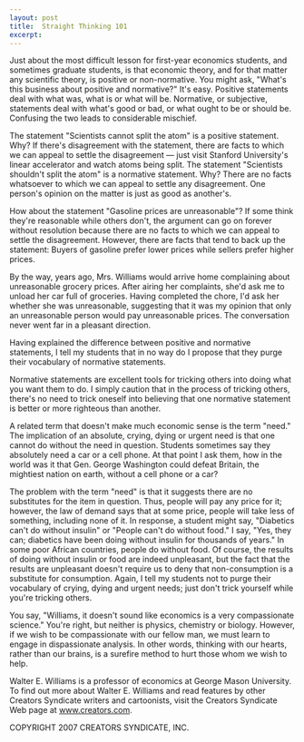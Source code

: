 ```yaml
---
layout: post
title:  Straight Thinking 101
excerpt:
---
```


Just about the most difficult lesson for first-year economics students, and sometimes graduate students, is that economic theory, and for that matter any scientific theory, is positive or non-normative. You might ask, "What's this business about positive and normative?" It's easy. Positive statements deal with what was, what is or what will be. Normative, or subjective, statements deal with what's good or bad, or what ought to be or should be. Confusing the two leads to considerable mischief.

The statement "Scientists cannot split the atom" is a positive statement. Why? If there's disagreement with the statement, there are facts to which we can appeal to settle the disagreement — just visit Stanford University's linear accelerator and watch atoms being split. The statement "Scientists shouldn't split the atom" is a normative statement. Why? There are no facts whatsoever to which we can appeal to settle any disagreement. One person's opinion on the matter is just as good as another's.

How about the statement "Gasoline prices are unreasonable"? If some think they're reasonable while others don't, the argument can go on forever without resolution because there are no facts to which we can appeal to settle the disagreement. However, there are facts that tend to back up the statement: Buyers of gasoline prefer lower prices while sellers prefer higher prices.

By the way, years ago, Mrs. Williams would arrive home complaining about unreasonable grocery prices. After airing her complaints, she'd ask me to unload her car full of groceries. Having completed the chore, I'd ask her whether she was unreasonable, suggesting that it was my opinion that only an unreasonable person would pay unreasonable prices. The conversation never went far in a pleasant direction.

Having explained the difference between positive and normative statements, I tell my students that in no way do I propose that they purge their vocabulary of normative statements.

 Normative statements are excellent tools for tricking others into doing what you want them to do. I simply caution that in the process of tricking others, there's no need to trick oneself into believing that one normative statement is better or more righteous than another.

A related term that doesn't make much economic sense is the term "need." The implication of an absolute, crying, dying or urgent need is that one cannot do without the need in question. Students sometimes say they absolutely need a car or a cell phone. At that point I ask them, how in the world was it that Gen. George Washington could defeat Britain, the mightiest nation on earth, without a cell phone or a car?

The problem with the term "need" is that it suggests there are no substitutes for the item in question. Thus, people will pay any price for it; however, the law of demand says that at some price, people will take less of something, including none of it. In response, a student might say, "Diabetics can't do without insulin" or "People can't do without food." I say, "Yes, they can; diabetics have been doing without insulin for thousands of years." In some poor African countries, people do without food. Of course, the results of doing without insulin or food are indeed unpleasant, but the fact that the results are unpleasant doesn't require us to deny that non-consumption is a substitute for consumption. Again, I tell my students not to purge their vocabulary of crying, dying and urgent needs; just don't trick yourself while you're tricking others.

You say, "Williams, it doesn't sound like economics is a very compassionate science." You're right, but neither is physics, chemistry or biology. However, if we wish to be compassionate with our fellow man, we must learn to engage in dispassionate analysis. In other words, thinking with our hearts, rather than our brains, is a surefire method to hurt those whom we wish to help.

Walter E. Williams is a professor of economics at George Mason University. To find out more about Walter E. Williams and read features by other Creators Syndicate writers and cartoonists, visit the Creators Syndicate Web page at www.creators.com.

COPYRIGHT 2007 CREATORS SYNDICATE, INC.
